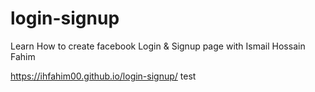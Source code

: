 # login-signup
Learn How to create facebook Login &amp; Signup page with Ismail Hossain Fahim

https://ihfahim00.github.io/login-signup/
test
